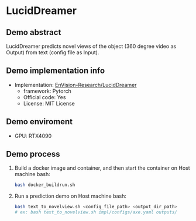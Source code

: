 # LucidDreamer
## Demo abstract
LucidDreamer predicts novel views of the object (360 degree video as Output) from text (config file as Input).

## Demo implementation info
- Implementation: [EnVision-Research/LucidDreamer](https://github.com/EnVision-Research/LucidDreamer)
  - framework: Pytorch
  - Official code: Yes
  - License: MIT License

## Demo enviroment
- GPU: RTX4090

## Demo process
1. Build a docker image and container, and then start the container on Host machine bash:
    ```bash
    bash docker_buildrun.sh
    ```
2. Run a prediction demo on Host machine bash:
    ```bash
    bash text_to_novelview.sh <config_file_path> <output_dir_path>
    # ex: bash text_to_novelview.sh impl/configs/axe.yaml outputs/
    ```
